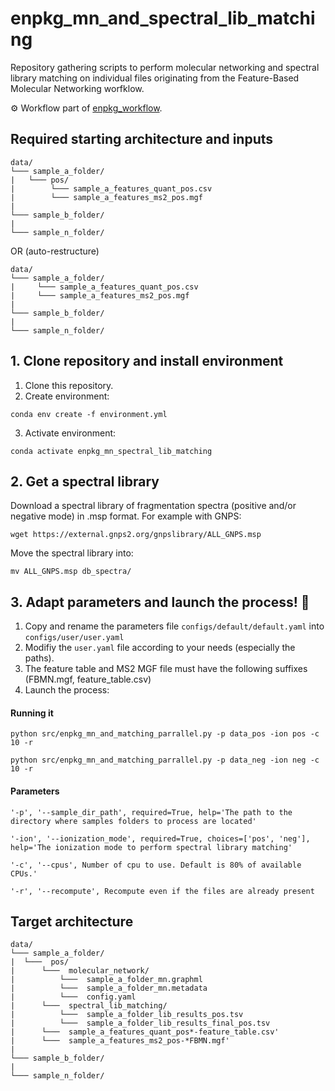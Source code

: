 # enpkg_mn_and_spectral_lib_matching
Repository gathering scripts to perform molecular networking and spectral library matching on individual files originating from the Feature-Based Molecular Networking worfklow.  

⚙️ Workflow part of [enpkg_workflow](https://github.com/enpkg/enpkg_workflow).

## Required starting architecture and inputs

```
data/
└─── sample_a_folder/
|	└─── pos/
|	     └─── sample_a_features_quant_pos.csv
|	     └─── sample_a_features_ms2_pos.mgf  
|
└─── sample_b_folder/
|
└─── sample_n_folder/
```
OR (auto-restructure)

```
data/
└─── sample_a_folder/
|     └─── sample_a_features_quant_pos.csv
|     └─── sample_a_features_ms2_pos.mgf   
|
└─── sample_b_folder/
|
└─── sample_n_folder/
```


## 1. Clone repository and install environment

1. Clone this repository.
2. Create environment: 
```
conda env create -f environment.yml
```
3. Activate environment:  
```
conda activate enpkg_mn_spectral_lib_matching
```

## 2. Get a spectral library
Download a spectral library of fragmentation spectra (positive and/or negative mode) in .msp format.
For example with GNPS:

```console
wget https://external.gnps2.org/gnpslibrary/ALL_GNPS.msp
```

Move the spectral library into:
```
mv ALL_GNPS.msp db_spectra/
```

## 3. Adapt parameters and launch the process! 🚀

1. Copy and rename the parameters file <code>configs/default/default.yaml</code> into <code>configs/user/user.yaml</code>
2. Modifiy the ``user.yaml`` file according to your needs (especially the paths).
3. The feature table and MS2 MGF file must have the following suffixes (FBMN.mgf, feature_table.csv)
3. Launch the process:

#### Running it
```
python src/enpkg_mn_and_matching_parrallel.py -p data_pos -ion pos -c 10 -r
```

```
python src/enpkg_mn_and_matching_parrallel.py -p data_neg -ion neg -c 10 -r
```

#### Parameters
```
'-p', '--sample_dir_path', required=True, help='The path to the directory where samples folders to process are located'
```
```
'-ion', '--ionization_mode', required=True, choices=['pos', 'neg'], help='The ionization mode to perform spectral library matching'
```
```
'-c', '--cpus', Number of cpu to use. Default is 80% of available CPUs.'
```
```
'-r', '--recompute', Recompute even if the files are already present
```                     
##  Target architecture

```
data/
└─── sample_a_folder/
|  └───  pos/
|      └───  molecular_network/
|          └───  sample_a_folder_mn.graphml
|          └───  sample_a_folder_mn.metadata
|          └───  config.yaml
|      └───  spectral_lib_matching/
|          └───  sample_a_folder_lib_results_pos.tsv
|          └───  sample_a_folder_lib_results_final_pos.tsv
|      └───  sample_a_features_quant_pos*-feature_table.csv'
|      └───  sample_a_features_ms2_pos-*FBMN.mgf'
|
└─── sample_b_folder/
|
└─── sample_n_folder/
```
